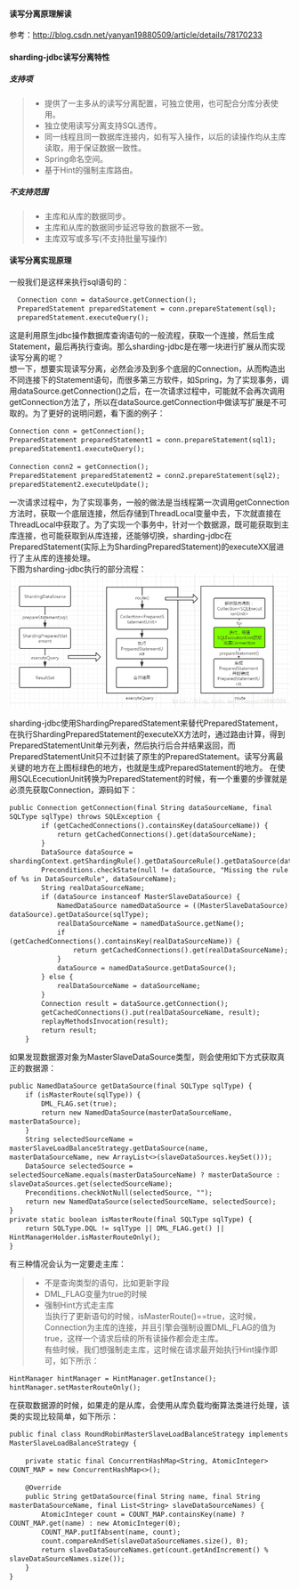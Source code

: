 #### 读写分离原理解读  
参考：http://blog.csdn.net/yanyan19880509/article/details/78170233  

#### sharding-jdbc读写分离特性  
##### 支持项  
> * 提供了一主多从的读写分离配置，可独立使用，也可配合分库分表使用。
> * 独立使用读写分离支持SQL透传。 
> * 同一线程且同一数据库连接内，如有写入操作，以后的读操作均从主库读取，用于保证数据一致性。  
> * Spring命名空间。  
> * 基于Hint的强制主库路由。  

##### 不支持范围  
> * 主库和从库的数据同步。  
> * 主库和从库的数据同步延迟导致的数据不一致。  
> * 主库双写或多写(不支持批量写操作)  

#### 读写分离实现原理  
一般我们是这样来执行sql语句的：  
```
  Connection conn = dataSource.getConnection();
  PreparedStatement preparedStatement = conn.prepareStatement(sql);
  preparedStatement.executeQuery();  
```  
这是利用原生jdbc操作数据库查询语句的一般流程，获取一个连接，然后生成Statement，最后再执行查询。那么sharding-jdbc是在哪一块进行扩展从而实现读写分离的呢？  
想一下，想要实现读写分离，必然会涉及到多个底层的Connection，从而构造出不同连接下的Statement语句，而很多第三方软件，如Spring，为了实现事务，调用dataSource.getConnection()之后，在一次请求过程中，可能就不会再次调用getConnection方法了，所以在dataSource.getConnection中做读写扩展是不可取的。为了更好的说明问题，看下面的例子：  
```  
Connection conn = getConnection();
PreparedStatement preparedStatement1 = conn.prepareStatement(sql1);
preparedStatement1.executeQuery();

Connection conn2 = getConnection();
PreparedStatement preparedStatement2 = conn2.prepareStatement(sql2);
preparedStatement2.executeUpdate();  
```  
一次请求过程中，为了实现事务，一般的做法是当线程第一次调用getConnection方法时，获取一个底层连接，然后存储到ThreadLocal变量中去，下次就直接在ThreadLocal中获取了。为了实现一个事务中，针对一个数据源，既可能获取到主库连接，也可能获取到从库连接，还能够切换，sharding-jdbc在PreparedStatement(实际上为ShardingPreparedStatement)的executeXX层进行了主从库的连接处理。  
下图为sharding-jdbc执行的部分流程：  
![](./img/sharding-jdbc读写分离执行的部分流程图.png)  

sharding-jdbc使用ShardingPreparedStatement来替代PreparedStatement，在执行ShardingPreparedStatement的executeXX方法时，通过路由计算，得到PreparedStatementUnit单元列表，然后执行后合并结果返回，而PreparedStatementUnit只不过封装了原生的PreparedStatement。读写分离最关键的地方在上图标绿色的地方，也就是生成PreparedStatement的地方。 
在使用SQLEcecutionUnit转换为PreparedStatement的时候，有一个重要的步骤就是必须先获取Connection，源码如下：
```
public Connection getConnection(final String dataSourceName, final SQLType sqlType) throws SQLException {
        if (getCachedConnections().containsKey(dataSourceName)) {
            return getCachedConnections().get(dataSourceName);
        }
        DataSource dataSource = shardingContext.getShardingRule().getDataSourceRule().getDataSource(dataSourceName);
        Preconditions.checkState(null != dataSource, "Missing the rule of %s in DataSourceRule", dataSourceName);
        String realDataSourceName;
        if (dataSource instanceof MasterSlaveDataSource) {
            NamedDataSource namedDataSource = ((MasterSlaveDataSource) dataSource).getDataSource(sqlType);
            realDataSourceName = namedDataSource.getName();
            if (getCachedConnections().containsKey(realDataSourceName)) {
                return getCachedConnections().get(realDataSourceName);
            }
            dataSource = namedDataSource.getDataSource();
        } else {
            realDataSourceName = dataSourceName;
        }
        Connection result = dataSource.getConnection();
        getCachedConnections().put(realDataSourceName, result);
        replayMethodsInvocation(result);
        return result;
    }
```  
如果发现数据源对象为MasterSlaveDataSource类型，则会使用如下方式获取真正的数据源：
```
public NamedDataSource getDataSource(final SQLType sqlType) {
    if (isMasterRoute(sqlType)) {
        DML_FLAG.set(true);
        return new NamedDataSource(masterDataSourceName, masterDataSource);
    }
    String selectedSourceName = masterSlaveLoadBalanceStrategy.getDataSource(name, masterDataSourceName, new ArrayList<>(slaveDataSources.keySet()));
    DataSource selectedSource = selectedSourceName.equals(masterDataSourceName) ? masterDataSource : slaveDataSources.get(selectedSourceName);
    Preconditions.checkNotNull(selectedSource, "");
    return new NamedDataSource(selectedSourceName, selectedSource);
}
private static boolean isMasterRoute(final SQLType sqlType) {
    return SQLType.DQL != sqlType || DML_FLAG.get() || HintManagerHolder.isMasterRouteOnly();
}
```  
有三种情况会认为一定要走主库： 
> * 不是查询类型的语句，比如更新字段 
> * DML_FLAG变量为true的时候 
> * 强制Hint方式走主库  
当执行了更新语句的时候，isMasterRoute()==true，这时候，Connection为主库的连接，并且引擎会强制设置DML_FLAG的值为true，这样一个请求后续的所有读操作都会走主库。   
有些时候，我们想强制走主库，这时候在请求最开始执行Hint操作即可，如下所示：
```
HintManager hintManager = HintManager.getInstance();
hintManager.setMasterRouteOnly();
```  
在获取数据源的时候，如果走的是从库，会使用从库负载均衡算法类进行处理，该类的实现比较简单，如下所示：  
```
public final class RoundRobinMasterSlaveLoadBalanceStrategy implements MasterSlaveLoadBalanceStrategy {

    private static final ConcurrentHashMap<String, AtomicInteger> COUNT_MAP = new ConcurrentHashMap<>();

    @Override
    public String getDataSource(final String name, final String masterDataSourceName, final List<String> slaveDataSourceNames) {
        AtomicInteger count = COUNT_MAP.containsKey(name) ? COUNT_MAP.get(name) : new AtomicInteger(0);
        COUNT_MAP.putIfAbsent(name, count);
        count.compareAndSet(slaveDataSourceNames.size(), 0);
        return slaveDataSourceNames.get(count.getAndIncrement() % slaveDataSourceNames.size());
    }
}
```  
